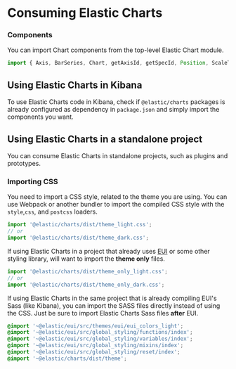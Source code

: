 # Consuming Elastic Charts

### Components

You can import Chart components from the top-level Elastic Chart module.

```js
import { Axis, BarSeries, Chart, getAxisId, getSpecId, Position, ScaleType } from '@elastic/charts';
```

## Using Elastic Charts in Kibana

To use Elastic Charts code in Kibana, check if `@elastic/charts` packages is already configured as dependency in `package.json` and simply import the components you want.

## Using Elastic Charts in a standalone project

You can consume Elastic Charts in standalone projects, such as plugins and prototypes.

### Importing CSS

You need to import a CSS style, related to the theme you are using. You can use Webpack or another bundler to import the compiled CSS style with the `style`,`css`, and `postcss` loaders.

```js
import '@elastic/charts/dist/theme_light.css';
// or
import '@elastic/charts/dist/theme_dark.css';
```

If using Elastic Charts in a project that already uses [EUI](https://github.com/elastic/eui) or some other styling library, will want to import the **theme only** files.

```js
import '@elastic/charts/dist/theme_only_light.css';
// or
import '@elastic/charts/dist/theme_only_dark.css';
```

If using Elastic Charts in the same project that is already compiling EUI's Sass (like Kibana), you can import the SASS files directly instead of using the CSS. Just be sure to import Elastic Charts Sass files **after** EUI.

```scss
@import '~@elastic/eui/src/themes/eui/eui_colors_light';
@import '~@elastic/eui/src/global_styling/functions/index';
@import '~@elastic/eui/src/global_styling/variables/index';
@import '~@elastic/eui/src/global_styling/mixins/index';
@import '~@elastic/eui/src/global_styling/reset/index';
@import '~@elastic/charts/dist/theme';
```
